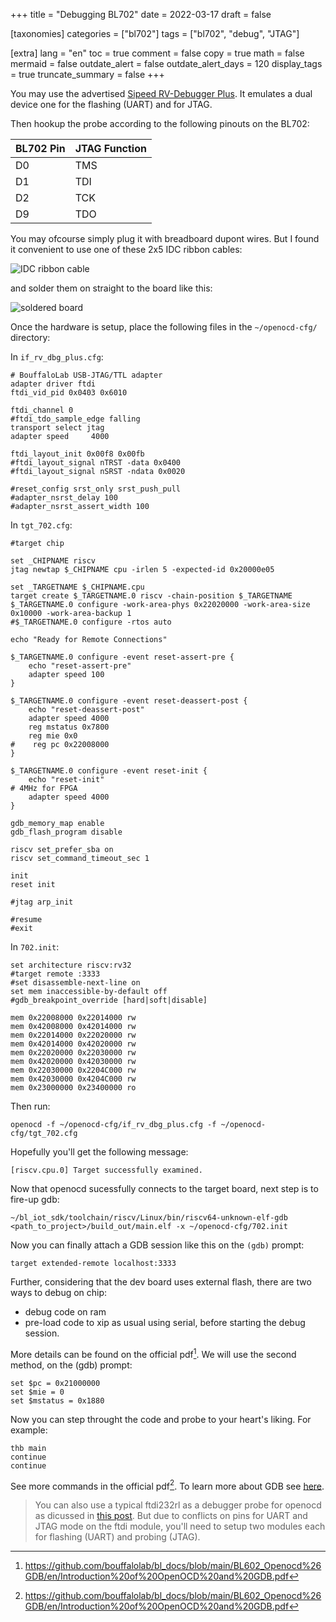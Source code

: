 +++
title = "Debugging BL702"
date = 2022-03-17
draft = false

[taxonomies]
categories = ["bl702"]
tags = ["bl702", "debug", "JTAG"]

[extra]
lang = "en"
toc = true
comment = false
copy = true
math = false
mermaid = false
outdate_alert = false
outdate_alert_days = 120
display_tags = true
truncate_summary = false
+++

You may use the advertised [Sipeed RV-Debugger Plus](https://www.cnx-software.com/2021/06/21/rv-debugger-plus-uart-jtag-debug-board-bl702-zigbee-ble-risc-v-soc/). It emulates a dual device one for the flashing (UART) and for JTAG.

Then hookup the probe according to the following pinouts on the BL702:

| BL702 Pin | JTAG Function |
|---------- | ------------- |
| D0        | TMS |
| D1        | TDI |
| D2        | TCK |
| D9        | TDO |

You may ofcourse simply plug it with breadboard dupont wires. But I found it convenient to use one of these 2x5 IDC ribbon cables:

![IDC ribbon cable](/img/idc_ribbon.jpg)

and solder them on straight to the board like this:

![soldered board](/img/soldered_board.jpg)

Once the hardware is setup, place the following files in the ```~/openocd-cfg/``` directory:

In ```if_rv_dbg_plus.cfg```:
```
# BouffaloLab USB-JTAG/TTL adapter
adapter driver ftdi
ftdi_vid_pid 0x0403 0x6010

ftdi_channel 0
#ftdi_tdo_sample_edge falling
transport select jtag
adapter speed     4000

ftdi_layout_init 0x00f8 0x00fb
#ftdi_layout_signal nTRST -data 0x0400
#ftdi_layout_signal nSRST -ndata 0x0020

#reset_config srst_only srst_push_pull
#adapter_nsrst_delay 100
#adapter_nsrst_assert_width 100
```

In ```tgt_702.cfg```:
```
#target chip

set _CHIPNAME riscv
jtag newtap $_CHIPNAME cpu -irlen 5 -expected-id 0x20000e05

set _TARGETNAME $_CHIPNAME.cpu
target create $_TARGETNAME.0 riscv -chain-position $_TARGETNAME
$_TARGETNAME.0 configure -work-area-phys 0x22020000 -work-area-size 0x10000 -work-area-backup 1
#$_TARGETNAME.0 configure -rtos auto

echo "Ready for Remote Connections"

$_TARGETNAME.0 configure -event reset-assert-pre {
    echo "reset-assert-pre"
    adapter speed 100
}

$_TARGETNAME.0 configure -event reset-deassert-post {
    echo "reset-deassert-post"
    adapter speed 4000
    reg mstatus 0x7800
    reg mie 0x0
#    reg pc 0x22008000
}

$_TARGETNAME.0 configure -event reset-init {
    echo "reset-init"
# 4MHz for FPGA
    adapter speed 4000
}

gdb_memory_map enable
gdb_flash_program disable

riscv set_prefer_sba on
riscv set_command_timeout_sec 1

init
reset init

#jtag arp_init

#resume
#exit
```
In ```702.init```:
```
set architecture riscv:rv32
#target remote :3333
#set disassemble-next-line on
set mem inaccessible-by-default off
#gdb_breakpoint_override [hard|soft|disable]

mem 0x22008000 0x22014000 rw
mem 0x42008000 0x42014000 rw
mem 0x22014000 0x22020000 rw
mem 0x42014000 0x42020000 rw
mem 0x22020000 0x22030000 rw
mem 0x42020000 0x42030000 rw
mem 0x22030000 0x2204C000 rw
mem 0x42030000 0x4204C000 rw
mem 0x23000000 0x23400000 ro
```

Then run:
```
openocd -f ~/openocd-cfg/if_rv_dbg_plus.cfg -f ~/openocd-cfg/tgt_702.cfg
```

Hopefully you'll get the following message:
```
[riscv.cpu.0] Target successfully examined.
```

Now that openocd sucessfully connects to the target board, next step is to fire-up gdb:
```
~/bl_iot_sdk/toolchain/riscv/Linux/bin/riscv64-unknown-elf-gdb <path_to_project>/build_out/main.elf -x ~/openocd-cfg/702.init
```


Now you can finally attach a GDB session like this on the ```(gdb)``` prompt:
```
target extended-remote localhost:3333
```
Further, considering that the dev board uses external flash, there are two ways to debug on chip:
- debug code on ram
- pre-load code to xip as usual using serial, before starting the debug session.

More details can be found on the official pdf[^1]. We will use the second method, on the (gdb) prompt:

```
set $pc = 0x21000000
set $mie = 0
set $mstatus = 0x1880
```

Now you can step throught the code and probe to your heart's liking. For example:

```
thb main
continue
continue
```

See more commands in the official pdf[^1]. To learn more about GDB see [here](https://www.cprogramming.com/gdb.html).

[^1]: https://github.com/bouffalolab/bl_docs/blob/main/BL602_Openocd%26GDB/en/Introduction%20of%20OpenOCD%20and%20GDB.pdf

> You can also use a typical ftdi232rl as a debugger probe for openocd as dicussed in [this post](@/blog/diy-jtag-debugger.md). But due to conflicts on pins for UART and JTAG mode on the ftdi module, you'll need to setup two modules each for flashing (UART) and probing (JTAG).
